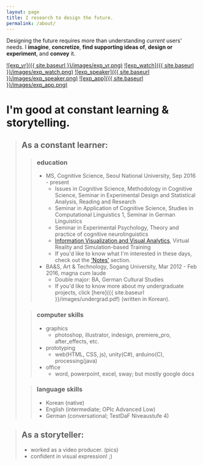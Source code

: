 ```yaml
---
layout: page
title: I research to design the future.
permalink: /about/
---
```


Designing the future requires more than understanding _current_ users' needs. I **imagine**, **concretize**, **find supporting ideas of**, **design or experiment**, and **convey** it.

[![exp_vr]({{ site.baseurl }}/images/exp_vr.png)](https://sueannej.github.io/exp_vr)
[![exp_watch]({{ site.baseurl }}/images/exp_watch.png)](https://sueannej.github.io/exp_watch)
[![exp_speaker]({{ site.baseurl }}/images/exp_speaker.png)](https://sueannej.github.io/exp_speaker)
[![exp_app]({{ site.baseurl }}/images/exp_app.png)](https://sueannej.github.io/exp_app)


# I'm good at constant learning & storytelling.

> ## As a **constant learner**:
>> ### education
>> * MS, Cognitive Science, Seoul National University, Sep 2016 - present
>>   * Issues in Cognitive Science, Methodology in Cognitive Science, Seminar in Experimental Design and Statistical Analysis, Reading and Research
>>   * Seminar in Application of Cognitive Science, Studies in Computational Linguistics 1, Seminar in German Linguistics
>>   * Seminar in Experimental Psychology, Theory and practice of cognitive neurolinguistics
>>   * [Information Visualization and Visual Analytics](https://sueannej.github.io/infoviz), Virtual Reality and Simulation-based Training
>>   * If you'd like to know what I'm interested in these days, check out the ['Notes'](https://sueannej.github.io/notes) section.
>> * BA&S, Art & Technology, Sogang University, Mar 2012 - Feb 2016, magna cum laude
>>   * Double major: BA, German Cultural Studies
>>   * If you'd like to know more about my undergraduate projects, click [here]({{ site.baseurl }}/images/undergrad.pdf) (written in Korean).
> 
>> ### computer skills
>> * graphics
>>   * photoshop, illustrator, indesign, premiere_pro, after_effects, etc.
>> * prototyping
>>   * web(HTML, CSS, js), unity(C#), arduino(C), processing(java)
>> * office
>>   * word, powerpoint, excel, sway; but mostly google docs
> 
>> ### language skills
>> * Korean (native)
>> * English (intermediate; OPIc Advanced Low)
>> * German (conversational; TestDaF Niveaustufe 4)

> ## As a **storyteller**:
> * worked as a video producer.
> (pics)
> * confident in visual expression! ;)

